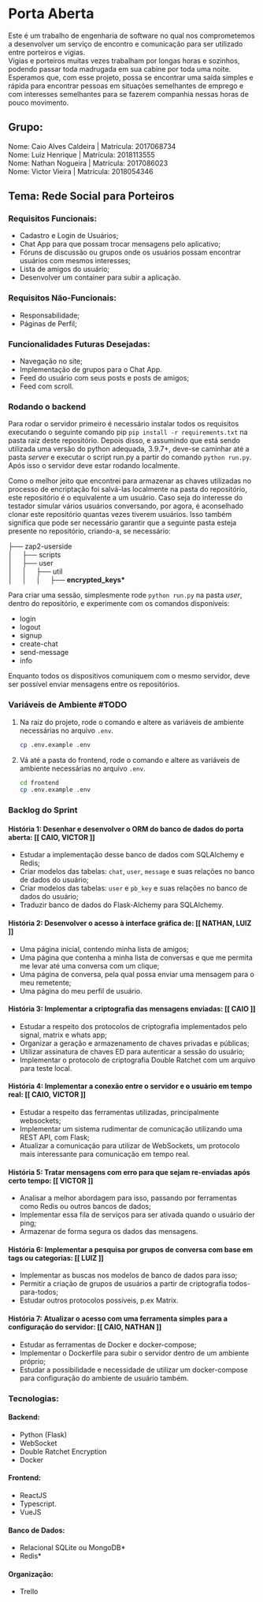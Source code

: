# Porta Aberta
Este é um trabalho de engenharia de software no qual nos comprometemos a desenvolver um serviço de encontro e comunicação para ser utilizado entre porteiros e vigias.  
Vigias e porteiros muitas vezes trabalham por longas horas e sozinhos, podendo passar toda madrugada em sua cabine por toda uma noite. Esperamos que, com esse projeto, possa se encontrar uma saída simples e rápida para encontrar pessoas em situações semelhantes de emprego e com interesses semelhantes para se fazerem companhia nessas horas de pouco movimento.

## Grupo:
Nome: Caio Alves Caldeira | Matrícula: 2017068734  
Nome: Luiz Henrique | Matrícula: 2018113555  
Nome: Nathan Nogueira | Matrícula: 2017086023  
Nome: Victor Vieira | Matrícula: 2018054346  

## Tema: Rede Social para Porteiros

### Requisitos Funcionais:

- Cadastro e Login de Usuários;
- Chat App para que possam trocar mensagens pelo aplicativo;
- Fóruns de discussão ou grupos onde os usuários possam encontrar usuários com mesmos interesses;
- Lista de amigos do usuário;
- Desenvolver um container para subir a aplicação.

### Requisitos Não-Funcionais:
- Responsabilidade;
- Páginas de Perfil;

### Funcionalidades Futuras Desejadas:
- Navegação no site;
- Implementação de grupos para o Chat App.
- Feed do usuário com seus posts e posts de amigos;
- Feed com scroll.

### Rodando o backend
Para rodar o servidor primeiro é necessário instalar todos os requisitos executando o seguinte comando pip `pip install -r requirements.txt` na pasta raiz deste repositório. Depois disso, e assumindo que está sendo utilizada uma versão do python adequada, 3.9.7+, deve-se caminhar até a pasta <i>server</i> e executar o script run.py a partir do comando `python run.py`. Após isso o servidor deve estar rodando localmente.

Como o melhor jeito que encontrei para armazenar as chaves utilizadas no processo de encriptação foi salvá-las localmente na pasta do repositório, este repositório é o equivalente a um usuário. Caso seja do interesse do testador simular vários usuários conversando, por agora, é aconselhado clonar este repositório quantas vezes tiverem usuários. Isso também significa que pode ser necessário garantir que a seguinte pasta esteja presente no repositório, criando-a, se necessário:

├── zap2-userside  
│&nbsp;&nbsp;&nbsp;&nbsp;&nbsp;├── scripts  
│&nbsp;&nbsp;&nbsp;&nbsp;&nbsp;├── user  
│&nbsp;&nbsp;&nbsp;&nbsp;&nbsp;│&nbsp;&nbsp;&nbsp;&nbsp;&nbsp;├── util  
│&nbsp;&nbsp;&nbsp;&nbsp;&nbsp;│&nbsp;&nbsp;&nbsp;&nbsp;&nbsp;│&nbsp;&nbsp;&nbsp;&nbsp;&nbsp;├── <b>encrypted_keys*</b>  

Para criar uma sessão, simplesmente rode `python run.py` na pasta <i>user</i>, dentro do repositório, e experimente com os comandos disponíveis:
  * login
  * logout
  * signup
  * create-chat
  * send-message
  * info  

Enquanto todos os dispositivos comuniquem com o mesmo servidor, deve ser possível enviar mensagens entre os repositórios.

### Variáveis de Ambiente \#TODO
1. Na raiz do projeto, rode o comando e altere as variáveis de ambiente necessárias no arquivo ```.env```.
    ```bash
    cp .env.example .env
    ```
2. Vá até a pasta do frontend, rode o comando e altere as variáveis de ambiente necessárias no arquivo ```.env```.
    ```bash
    cd frontend
    cp .env.example .env
    ```

### Backlog do Sprint

#### História 1: Desenhar e desenvolver o ORM do banco de dados do porta aberta: [[ CAIO, VICTOR ]]
* Estudar a implementação desse banco de dados com SQLAlchemy e Redis;
* Criar modelos das tabelas: `chat`, `user`, `message` e suas relações no banco de dados do usuário;
* Criar modelos das tabelas: `user` e `pb_key` e suas relações no banco de dados do usuário;
* Traduzir banco de dados do Flask-Alchemy para SQLAlchemy.

#### História 2: Desenvolver o acesso à interface gráfica de: [[ NATHAN, LUIZ ]]
* Uma página inicial, contendo minha lista de amigos;
* Uma página que contenha a minha lista de conversas e que me permita me levar até uma conversa com um clique;
* Uma página de conversa, pela qual possa enviar uma mensagem para o meu remetente;
* Uma página do meu perfil de usuário.

#### História 3: Implementar a criptografia das mensagens enviadas: [[ CAIO ]]
* Estudar a respeito dos protocolos de criptografia implementados pelo signal, matrix e whats app;
* Organizar a geração e armazenamento de chaves privadas e públicas;
* Utilizar assinatura de chaves ED para autenticar a sessão do usuário;
* Implementar o protocolo de criptografia Double Ratchet com um arquivo para teste local.

#### História 4: Implementar a conexão entre o servidor e o usuário em tempo real: [[ CAIO, VICTOR ]]
* Estudar a respeito das ferramentas utilizadas, principalmente websockets;
* Implementar um sistema rudimentar de comunicação utilizando uma REST API, com Flask;
* Atualizar a comunicação para utilizar de WebSockets, um protocolo mais interessante para comunicação em tempo real.

#### História 5: Tratar mensagens com erro para que sejam re-enviadas após certo tempo: [[ VICTOR ]]
* Analisar a melhor abordagem para isso, passando por ferramentas como Redis ou outros bancos de dados;
* Implementar essa fila de serviços para ser ativada quando o usuário der ping;
* Armazenar de forma segura os dados das mensagens.

#### História 6: Implementar a pesquisa por grupos de conversa com base em tags ou categorias: [[ LUIZ ]]
* Implementar as buscas nos modelos de banco de dados para isso;
* Permitir a criação de grupos de usuários a partir de criptografia todos-para-todos;
* Estudar outros protocolos possíveis, p.ex Matrix.

#### História 7: Atualizar o acesso com uma ferramenta simples para a configuração do servidor: [[ CAIO, NATHAN ]]
* Estudar as ferramentas de Docker e docker-compose;
* Implementar o Dockerfile para subir o servidor dentro de um ambiente próprio;
* Estudar a possibilidade e necessidade de utilizar um docker-compose para configuração do ambiente de usuário também.

### Tecnologias:

#### Backend:
- Python (Flask)
- WebSocket
- Double Ratchet Encryption
- Docker

#### Frontend:
- ReactJS
- Typescript.
- VueJS

#### Banco de Dados:
- Relacional SQLite ou MongoDB*
- Redis* 

#### Organização:
- Trello
